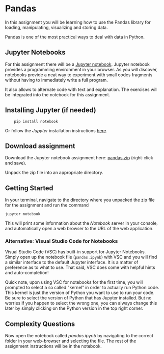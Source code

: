 # Pandas

In this assignment you will be learning how to use the Pandas library for loading, manipulating, visualizing and storing data.

Pandas is one of the most practical ways to deal with data in Python.

## Jupyter Notebooks

For this assignment there will be a [Jupyter notebook](http://jupyter.org/). Jupyter notebook provides a programming environment in your browser.
As you will discover, notebooks provide a neat way to experiment with small codes fragments without having to immediately write a full program.

It also allows to alternate code with text and explanation. The exercises will be integrated into the notebook for this assignment.

## Installing Jupyter (if needed)

        pip install notebook

Or follow the *Jupyter* installation instructions [here](https://jupyter.org/install).


## Download assignment

Download the Jupyter notebook assignment here: [pandas.zip](../code/pandas.zip)
(right-click and save).

Unpack the zip file into an appropriate directory.

## Getting Started

In your terminal, navigate to the directory where you unpacked the zip file for the
assignment and run the command

    jupyter notebook

This will print some information about the *Notebook* server in your console,
and automatically open a web browser to the URL of the web application.

### Alternative: Visual Studio Code for Notebooks

Visual Studio Code (VSC) has built-in support for Jupyter Notebooks. Simply open up the notebook file (`pandas.ipynb`) with VSC and you will find a similar interface to the default Jupyter interface. It is a matter of preference as to what to use. That said, VSC does come with helpful hints and auto-completion!

Quick note, upon using VSC for notebooks for the first time, you will prompted to select a so called "kernel" in order to actually run Python code. This kernel is just the version of Python you want to use to run your code. Be sure to select the version of Python that has Jupyter installed. But no worries if you happen to select the wrong one, you can always change this later by simply clicking on the Python version in the top right corner.

## Complexity Questions

Now open the notebook called *pandas.ipynb* by navigating to
the correct folder in your web-browser and selecting the file. The rest of the
assignment instructions will be in the notebook.
